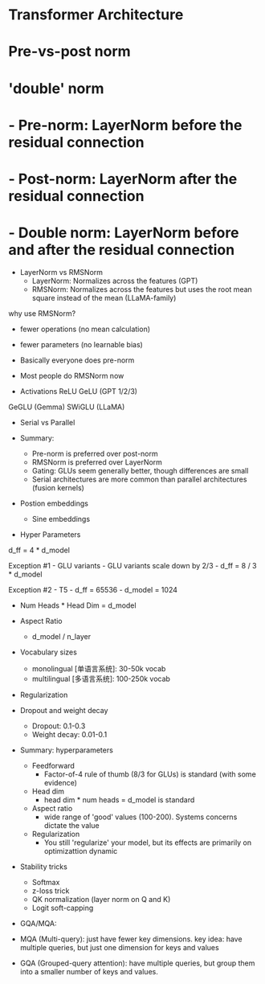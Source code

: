 # Transformer Architecture

# Pre-vs-post norm

# 'double' norm
# - Pre-norm: LayerNorm before the residual connection
# - Post-norm: LayerNorm after the residual connection
# - Double norm: LayerNorm before and after the residual connection

- LayerNorm vs RMSNorm
  - LayerNorm: Normalizes across the features (GPT)
  - RMSNorm: Normalizes across the features but uses the root mean square instead of the mean (LLaMA-family)

why use RMSNorm?
- fewer operations (no mean calculation)
- fewer parameters (no learnable bias)

- Basically everyone does pre-norm 
- Most people do RMSNorm now

- Activations
ReLU
GeLU (GPT 1/2/3)



GeGLU (Gemma)
SWiGLU (LLaMA)

- Serial vs Parallel

- Summary:
    - Pre-norm is preferred over post-norm
    - RMSNorm is preferred over LayerNorm
    - Gating: GLUs seem generally better, though differences are small
    - Serial architectures are more common than parallel architectures (fusion kernels)

- Postion embeddings
    - Sine embeddings

- Hyper Parameters

d_ff = 4 * d_model

Exception #1 - GLU variants
    - GLU variants scale down by 2/3 
    - d_ff = 8 / 3 * d_model

Exception #2 - T5
    - d_ff = 65536
    - d_model = 1024

- Num Heads * Head Dim = d_model

- Aspect Ratio
    - d_model / n_layer

- Vocabulary sizes
    - monolingual [单语言系统]: 30-50k vocab
    - multilingual [多语言系统]: 100-250k vocab

- Regularization

- Dropout and weight decay
    - Dropout: 0.1-0.3
    - Weight decay: 0.01-0.1

- Summary: hyperparameters
    - Feedforward
        - Factor-of-4 rule of thumb (8/3 for GLUs) is standard (with some evidence)
    - Head dim
        - head dim * num heads = d_model is standard
    - Aspect ratio
        - wide range of 'good' values (100-200). Systems concerns dictate the value
    - Regularization
        - You still 'regularize' your model, but its effects are primarily on optimizattion dynamic

- Stability tricks
    - Softmax
    - z-loss trick
    - QK normalization (layer norm on Q and K)
    - Logit soft-capping

- GQA/MQA:

- MQA (Multi-query): just have fewer key dimensions.
    key idea: have multiple queries, but just one dimension for keys and values

- GQA (Grouped-query attention): have multiple queries, but group them into a smaller number of keys and values.

